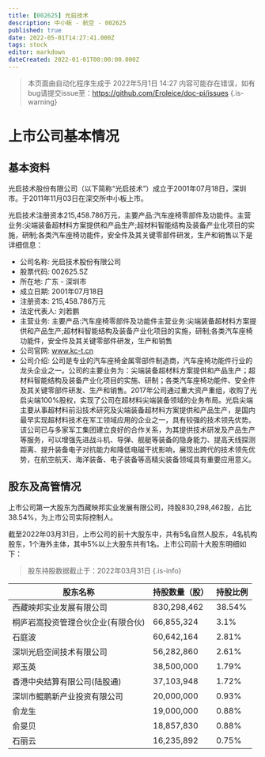 ```yaml
---
title: [002625] 光启技术
description: 中小板 - 航空 - 002625
published: true
date: 2022-05-01T14:27:41.000Z
tags: stock
editor: markdown
dateCreated: 2022-01-01T00:00:00.000Z
---
```


> 本页面由自动化程序生成于 2022年5月1日 14:27
> 内容可能存在错误，如有bug请提交issue至：https://github.com/Eroleice/doc-pi/issues
{.is-warning}

# 上市公司基本情况

## 基本资料

光启技术股份有限公司（以下简称“光启技术”）成立于2001年07月18日，深圳市。于2011年11月03日在深交所中小板上市。

光启技术注册资本215,458.786万元，主要产品:汽车座椅零部件及功能件。主营业务:尖端装备超材料方案提供和产品生产;超材料智能结构及装备产业化项目的实施，研制;各类汽车座椅功能件，安全件及其关键零部件研发，生产和销售以下是详细信息：

- 公司名称: 光启技术股份有限公司
- 股票代码: 002625.SZ
- 所在地: 广东 - 深圳市
- 成立日期: 2001年07月18日
- 注册资本: 215,458.786万元
- 法定代表人: 刘若鹏
- 主营业务: 主要产品:汽车座椅零部件及功能件主营业务:尖端装备超材料方案提供和产品生产;超材料智能结构及装备产业化项目的实施，研制;各类汽车座椅功能件，安全件及其关键零部件研发，生产和销售
- 公司官网: www.kc-t.cn
- 公司介绍: 公司是专业的汽车座椅金属零部件制造商，汽车座椅功能件行业的龙头企业之一。公司的主要业务为：尖端装备超材料方案提供和产品生产；超材料智能结构及装备产业化项目的实施、研制；各类汽车座椅功能件、安全件及其关键零部件研发、生产和销售。2017年公司通过重大资产重组，收购了光启尖端100%股权，实现了公司在超材料尖端装备领域的业务布局。光启尖端主要从事超材料前沿技术研究及尖端装备超材料方案提供和产品生产，是国内最早实现超材料技术在军工领域应用的企业之一，具有较强的技术领先优势。该公司已与多家军工集团建立良好的合作关系，为其提供技术研发及产品生产等服务，可以增强先进战斗机、导弹、舰艇等装备的隐身能力、提高天线探测距离、提升装备电子对抗能力和降低电磁干扰影响，展现出跨代的技术领先优势，在航空航天、海洋装备、电子装备等高精尖装备领域具有重要应用意义。


## 股东及高管情况

上市公司第一大股东为西藏映邦实业发展有限公司，持股830,298,462股，占比38.54%，为上市公司实际控制人。

截至2022年03月31日，上市公司的前十大股东中，共有5名自然人股东，4名机构股东，1个海外主体，其中5%以上大股东共有1名。上市公司前十大股东明细如下：

> 股东持股数据截止于：2022年03月31日
{.is-info}

| 股东名称 | 持股数量（股） | 持股比例 |
| --- | --- | --- |
| 西藏映邦实业发展有限公司 | 830,298,462 | 38.54% |
| 桐庐岩嵩投资管理合伙企业(有限合伙) | 66,855,324 | 3.1% |
| 石庭波 | 60,642,164 | 2.81% |
| 深圳光启空间技术有限公司 | 56,282,860 | 2.61% |
| 郑玉英 | 38,500,000 | 1.79% |
| 香港中央结算有限公司(陆股通) | 37,103,948 | 1.72% |
| 深圳市鲲鹏新产业投资有限公司 | 20,000,000 | 0.93% |
| 俞龙生 | 19,000,000 | 0.88% |
| 俞旻贝 | 18,857,830 | 0.88% |
| 石丽云 | 16,235,892 | 0.75% |




